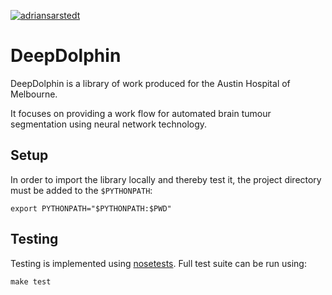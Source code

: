 [![adriansarstedt](https://circleci.com/gh/adriansarstedt/deep_dolphin.svg?style=svg)](https://app.circleci.com/pipelines/github/adriansarstedt/deep_dolphin)

# DeepDolphin

DeepDolphin is a library of work produced for the Austin Hospital of Melbourne.

It focuses on providing a work flow for automated brain tumour segmentation using neural network technology.

## Setup

In order to import the library locally and thereby test it, the project directory must be added to the `$PYTHONPATH`:

```
export PYTHONPATH="$PYTHONPATH:$PWD"
```

## Testing

Testing is implemented using [nosetests](https://nose.readthedocs.io/en/latest/usage.html). Full test suite can be run using:

```
make test
```
